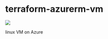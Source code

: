 # terraform-azurerm-vm
[![](https://github.com/rhythmictech/terraform-azurerm-vm/workflows/pre-commit-check/badge.svg)](https://github.com/rhythmictech/terraform-azurerm-vm/actions)

linux VM on Azure
